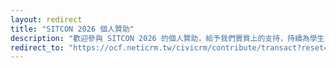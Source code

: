 ```yaml
---
layout: redirect
title: "SITCON 2026 個人贊助"
description: "歡迎參與 SITCON 2026 的個人贊助，給予我們實質上的支持，持續為學生資訊教育與推廣開源精神提供平臺"
redirect_to: "https://ocf.neticrm.tw/civicrm/contribute/transact?reset=1&id=76"
---
```


